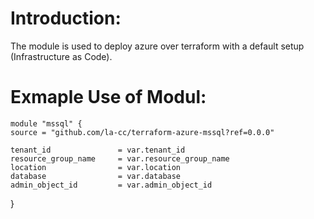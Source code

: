 # Introduction:

The module is used to deploy azure over terraform with a default setup (Infrastructure as Code).

# Exmaple Use of Modul:

    module "mssql" {
    source = "github.com/la-cc/terraform-azure-mssql?ref=0.0.0"

    tenant_id               = var.tenant_id
    resource_group_name     = var.resource_group_name
    location                = var.location
    database                = var.database
    admin_object_id         = var.admin_object_id

}
